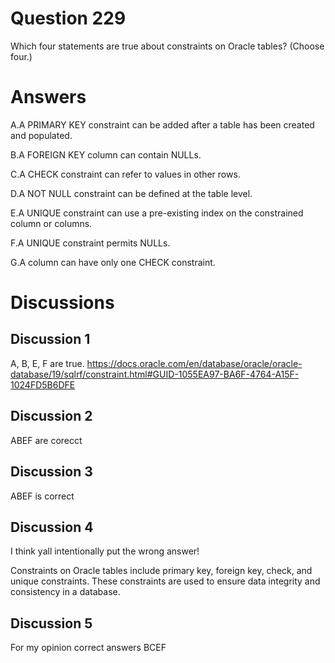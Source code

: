 # Question 229
Which four statements are true about constraints on Oracle tables? (Choose four.)

# Answers
A.A PRIMARY KEY constraint can be added after a table has been created and populated.

B.A FOREIGN KEY column can contain NULLs.

C.A CHECK constraint can refer to values in other rows.

D.A NOT NULL constraint can be defined at the table level.

E.A UNIQUE constraint can use a pre-existing index on the constrained column or columns.

F.A UNIQUE constraint permits NULLs.

G.A column can have only one CHECK constraint.

# Discussions
## Discussion 1
A, B, E, F are true. 
https://docs.oracle.com/en/database/oracle/oracle-database/19/sqlrf/constraint.html#GUID-1055EA97-BA6F-4764-A15F-1024FD5B6DFE

## Discussion 2
ABEF are corecct

## Discussion 3
ABEF is correct

## Discussion 4
I think yall intentionally put the wrong answer!  


Constraints on Oracle tables include primary key, foreign key, check, and unique constraints. These constraints are used to ensure data integrity and consistency in a database.

## Discussion 5
For my opinion correct answers BCEF

